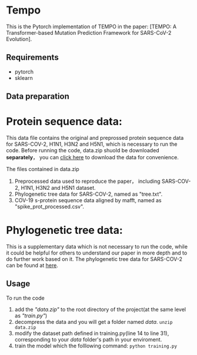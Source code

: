 # Tempo

This is the Pytorch implementation of TEMPO in the paper: [TEMPO: A Transformer-based Mutation Prediction Framework for SARS-CoV-2 Evolution]. 

## Requirements
- pytorch
- sklearn

## Data preparation

# Protein sequence data:

This data file contains the original and preprossed protein sequence data for SARS-COV-2, H1N1, H3N2 and H5N1, which is necessary to run the code. Before running the code, data.zip shuold be downloaded **separately**， you can [click here](https://github.com/ZJUDataIntelligence/Tempo/raw/main/data.zip) to download the data for convenience.

The files contained in data.zip
1. Preprocessed data used to reproduce the paper， including SARS-COV-2, H1N1, H3N2 and H5N1 dataset.
2. Phylogenetic tree data for SARS-COV-2, named as "tree.txt".
3. COV-19 s-protein sequence data aligned by mafft, named as "spike_prot_processed.csv".

# Phylogenetic tree data:
This is a supplementary data which is not necessary to run the code, while it could be helpful for others to understand our paper in more depth and to do further work based on it. The  phylogenetic tree data for SARS-COV-2 can be found at [here](https://ngdc.cncb.ac.cn/ncov/variation/tree).



## Usage
To run the code
1. add the *"data.zip"* to the root directory of the project(at the same level as *"train.py"*)
2. decompress the data and you will get a folder named *data*.
`unzip data.zip`
3. modify the dataset path defined in training.py(line 14 to line 31), corresponding to your *data* folder's path in your enviroment.
4. train the model which the folllowing command:
`python training.py`


